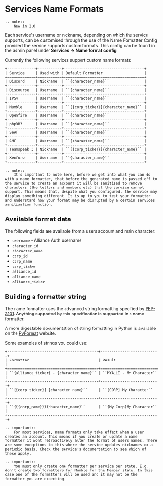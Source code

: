 # Services Name Formats

```eval_rst
.. note::
    New in 2.0
```

Each service's username or nickname, depending on which the service supports, can be customised through the use of the Name Formatter Config provided the service supports custom formats. This config can be found in the admin panel under **Services -> Name format config**

Currently the following services support custom name formats:

```eval_rst
+-------------+-----------+-------------------------------------+
| Service     | Used with | Default Formatter                   |
+=============+===========+=====================================+
| Discord     | Nickname  | ``{character_name}``                |
+-------------+-----------+-------------------------------------+
| Discourse   | Username  | ``{character_name}``                |
+-------------+-----------+-------------------------------------+
| IPS4        | Username  | ``{character_name}``                |
+-------------+-----------+-------------------------------------+
| Mumble      | Username  | ``[{corp_ticker}]{character_name}`` |
+-------------+-----------+-------------------------------------+
| Openfire    | Username  | ``{character_name}``                |
+-------------+-----------+-------------------------------------+
| phpBB3      | Username  | ``{character_name}``                |
+-------------+-----------+-------------------------------------+
| SeAT        | Username  | ``{character_name}``                |
+-------------+-----------+-------------------------------------+
| SMF         | Username  | ``{character_name}``                |
+-------------+-----------+-------------------------------------+
| Teamspeak 3 | Nickname  | ``[{corp_ticker}]{character_name}`` |
+-------------+-----------+-------------------------------------+
| Xenforo     | Username  | ``{character_name}``                |
+-------------+-----------+-------------------------------------+
```

```eval_rst
.. note::
    It's important to note here, before we get into what you can do with a name formatter, that before the generated name is passed off to the service to create an account it will be sanitised to remove characters (the letters and numbers etc) that the service cannot support. This means that, despite what you configured, the service may display something different. It is up to you to test your formatter and understand how your format may be disrupted by a certain services sanitisation function.
```

## Available format data

The following fields are available from a users account and main character:

 - `username` - Alliance Auth username
 - `character_id`
 - `character_name`
 - `corp_id`
 - `corp_name`
 - `corp_ticker`
 - `alliance_id`
 - `alliance_name`
 - `alliance_ticker`

## Building a formatter string

The name formatter uses the advanced string formatting specified by [PEP-3101](https://www.python.org/dev/peps/pep-3101/). Anything supported by this specification is supported in a name formatter.

A more digestable documentation of string formatting in Python is available on the [PyFormat](https://pyformat.info/) website.

Some examples of strings you could use:
```eval_rst
+------------------------------------------+---------------------------+
| Formatter                                | Result                    |
+==========================================+===========================+
| ``{alliance_ticker} - {character_name}`` | ``MYALLI - My Character`` |
+------------------------------------------+---------------------------+
| ``[{corp_ticker}] {character_name}``     | ``[CORP] My Character``   |
+------------------------------------------+---------------------------+
| ``{{{corp_name}}}{character_name}``      | ``{My Corp}My Character`` |
+------------------------------------------+---------------------------+
```

```eval_rst
.. important::
    For most services, name formats only take effect when a user creates an account. This means if you create or update a name formatter it wont retroactively alter the format of users names. There are some exceptions to this where the service updates nicknames on a periodic basis. Check the service's documentation to see which of these apply.
```

```eval_rst
.. important::
    You must only create one formatter per service per state. E.g. don't create two formatters for Mumble for the Member state. In this case one of the formatters will be used and it may not be the formatter you are expecting.
```
